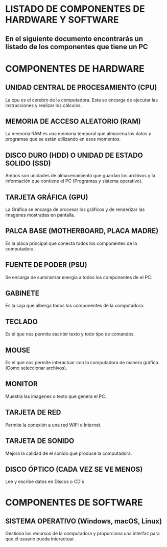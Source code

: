 # LISTADO DE COMPONENTES DE HARDWARE Y SOFTWARE
## En el siguiente documento encontrarás un listado de los componentes que tiene un PC

# COMPONENTES DE HARDWARE





## UNIDAD CENTRAL DE PROCESAMIENTO (CPU)
La cpu es el cerebro de la computadora. Esta se encarga de ejecutar las instrucciones y realizar los cálculos.


## MEMORIA DE ACCESO ALEATORIO (RAM)
La memoria RAM es una memoria temporal que almacena los datos y programas que se están utilizando en esos momentos.


## DISCO DURO (HDD) O UNIDAD DE ESTADO SOLIDO (SSD)
Ambos son unidades de almacenamiento que guardan los archivos y la información que contiene el PC (Programas y sistema operativo).


## TARJETA GRÁFICA (GPU)
La Gráfica se encarga de procesar los gráficos y de renderizar las imagenes mostradas en pantalla.


## PALCA BASE (MOTHERBOARD, PLACA MADRE)
Es la placa principal que conecta todos los componentes de la computadora.


## FUENTE DE PODER (PSU)
Se encarga de suministrar energía a todos los componentes de el PC.


## GABINETE 
Es la caja que alberga todos los componentes de la computadora.


## TECLADO
Es el que nos permite escribir texto y todo tipo de comandos.


## MOUSE
Es el que nos permite interactuar con la computadora de manera gráfica. (Como seleccionar archivos).


## MONITOR
Muestra las imagenes o texto que genera el PC.


## TARJETA DE RED
Permite la conexión a una red WIFI o Internet.


## TARJETA DE SONIDO 
Mejora la calidad de el sonido que produce la computadora.


## DISCO ÓPTICO (CADA VEZ SE VE MENOS)
Lee y escribe datos en Discos o CD´s



# COMPONENTES DE SOFTWARE

## SISTEMA OPERATIVO (Windows, macOS, Linux)
Gestiona los recursos de la computadora y proporciona una interfaz para que el usuario pueda interactuar.
